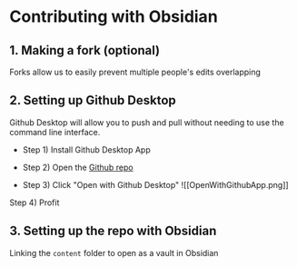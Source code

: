 # Contributing with Obsidian
## 1. Making a fork (optional)
Forks allow us to easily prevent multiple people's edits overlapping

## 2. Setting up Github Desktop
Github Desktop will allow you to push and pull without needing to use the command line interface.

- Step 1) Install Github Desktop App 

- Step 2) Open the [Github repo](https://github.com/theneolanders/neolanders-wiki)

- Step 3) Click "Open with Github Desktop"
![[OpenWithGithubApp.png]]

Step 4) Profit
## 3. Setting up the repo with Obsidian
Linking the `content` folder to open as a vault in Obsidian